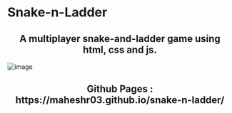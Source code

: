 # Snake-n-Ladder
<h2 align="center">A multiplayer snake-and-ladder game using html, css and js.</h2>

![image](https://github.com/user-attachments/assets/0ccc7831-0d46-4d1c-b46f-6d0b3611f2d7)

<h2 align="center">Github Pages : https://maheshr03.github.io/snake-n-ladder/</h2>
